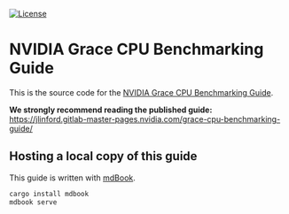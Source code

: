 [![License](https://img.shields.io/badge/License-BSD_3--Clause-blue.svg)](https://opensource.org/licenses/BSD-3-Clause)

# NVIDIA Grace CPU Benchmarking Guide

This is the source code for the [NVIDIA Grace CPU Benchmarking Guide](https://jlinford.gitlab-master-pages.nvidia.com/grace-cpu-benchmarking-guide/).

**We strongly recommend reading the published guide:** https://jlinford.gitlab-master-pages.nvidia.com/grace-cpu-benchmarking-guide/


## Hosting a local copy of this guide

This guide is written with [mdBook](https://github.com/rust-lang/mdBook).

```bash
cargo install mdbook
mdbook serve
```
